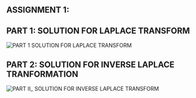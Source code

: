 ## ASSIGNMENT 1:
## PART 1: SOLUTION FOR LAPLACE TRANSFORM
![PART 1 SOLUTION FOR LAPLACE TRANSFORM](https://github.com/leandawnleandawn/CSE_-Laplace-InverseLaplace_-MexE_3201_-Group-12_2024/assets/157703948/ba644e7b-8fda-4559-a4be-8cea7983d20c)

## PART 2: SOLUTION FOR INVERSE LAPLACE TRANFORMATION
![PART II_ SOLUTION FOR INVERSE LAPLACE TRANSFORM](https://github.com/leandawnleandawn/CSE_-Laplace-InverseLaplace_-MexE_3201_-Group-12_2024/assets/157703948/f385a21b-1d5e-4761-a7b2-fe970c8c47b1)
